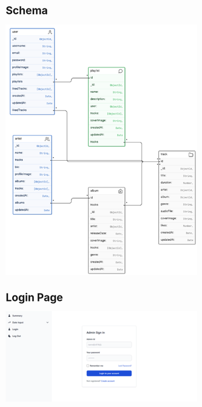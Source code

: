 # Schema

![alt text](diagram-export-09-11-2024-10_49_54.png)


# Login Page
![alt text](<Expense Tracker-login-backend.png>)
